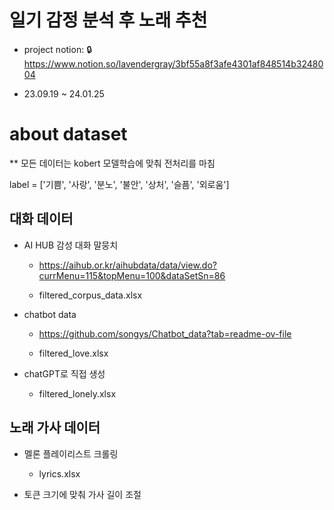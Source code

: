 # 일기 감정 분석 후 노래 추천

- project notion: 🔒https://www.notion.so/lavendergray/3bf55a8f3afe4301af848514b3248004

- 23.09.19 ~ 24.01.25

# about dataset

\*\* 모든 데이터는 kobert 모델학습에 맞춰 전처리를 마침

label = ['기쁨', '사랑', '분노', '불안', '상처', '슬픔', '외로움']

## 대화 데이터

- AI HUB 감성 대화 말뭉치

  - https://aihub.or.kr/aihubdata/data/view.do?currMenu=115&topMenu=100&dataSetSn=86

  - filtered_corpus_data.xlsx

- chatbot data

  - https://github.com/songys/Chatbot_data?tab=readme-ov-file

  - filtered_love.xlsx

- chatGPT로 직접 생성

  - filtered_lonely.xlsx

## 노래 가사 데이터

- 멜론 플레이리스트 크롤링

  - lyrics.xlsx

- 토큰 크기에 맞춰 가사 길이 조절
